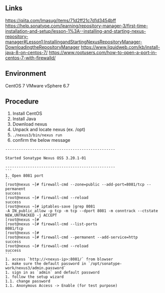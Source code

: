## Links
https://qiita.com/Imasug/items/71d2ff21c7d1d3454bff
https://help.sonatype.com/learning/repository-manager-3/first-time-installation-and-setup/lesson-1%3A--installing-and-starting-nexus-repository-manager#Lesson1:InstallingandStartingNexusRepositoryManager-DownloadingtheRepositoryManager
https://www.liquidweb.com/kb/install-java-8-on-centos-7/
https://www.rootusers.com/how-to-open-a-port-in-centos-7-with-firewalld/

## Environment
CentOS 7
VMware vSphere 6.7


## Procedure
1. Install CentOS
1. Install Java
1. Download nexus
1. Unpack and locate nexus (ex. /opt)
1. `./nexus3/bin/nexus run`  
1. confirm the below message
````
-------------------------------------------------

Started Sonatype Nexus OSS 3.20.1-01

-------------------------------------------------
```
1. Open 8081 port
```
[root@nexus ~]# firewall-cmd --zone=public --add-port=8081/tcp --permanent
success
[root@nexus ~]# firewall-cmd --reload
success
[root@nexus ~]# iptables-save |grep 8081
-A IN_public_allow -p tcp -m tcp --dport 8081 -m conntrack --ctstate NEW,UNTRACKED -j ACCEPT
[root@nexus ~]#
[root@nexus ~]# firewall-cmd --list-ports
8081/tcp
[root@nexus ~]#
[root@nexus ~]# firewall-cmd --permanent --add-service=http
success
[root@nexus ~]# firewall-cmd --reload
success
```
1. access `http://<nexus-ip>:8081/` from blowser
1. make sure the default password in `/opt/sonatype-work/nexus3/admin.password`  
1. sign in as `admin` and default password
1. follow the setup wizard
1.1. change password
1.1. Anonymous Access -> Enable (for test purpose)


